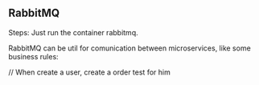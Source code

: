 ## RabbitMQ

Steps: Just run the container rabbitmq.

RabbitMQ can be util for comunication between microservices, like some business rules:

// When create a user, create a order test for him